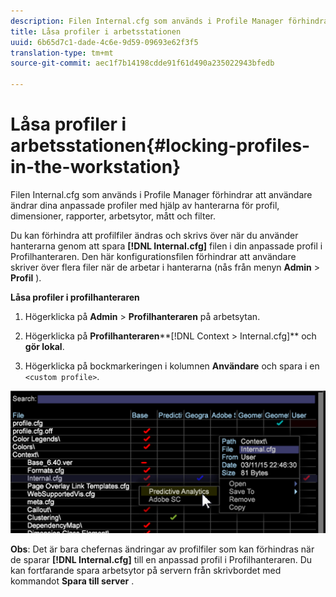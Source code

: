 ```yaml
---
description: Filen Internal.cfg som används i Profile Manager förhindrar att användare ändrar dina anpassade profiler med hjälp av hanterarna för profil, dimensioner, rapporter, arbetsytor, mått och filter.
title: Låsa profiler i arbetsstationen
uuid: 6b65d7c1-dade-4c6e-9d59-09693e62f3f5
translation-type: tm+mt
source-git-commit: aec1f7b14198cdde91f61d490a235022943bfedb

---
```



# Låsa profiler i arbetsstationen{#locking-profiles-in-the-workstation}

Filen Internal.cfg som används i Profile Manager förhindrar att användare ändrar dina anpassade profiler med hjälp av hanterarna för profil, dimensioner, rapporter, arbetsytor, mått och filter.

Du kan förhindra att profilfiler ändras och skrivs över när du använder hanterarna genom att spara **[!DNL Internal.cfg]** filen i din anpassade profil i Profilhanteraren. Den här konfigurationsfilen förhindrar att användare skriver över flera filer när de arbetar i hanterarna (nås från menyn **Admin** > **Profil** ).

**Låsa profiler i profilhanteraren**

1. Högerklicka på **Admin** > **Profilhanteraren** på arbetsytan.

1. Högerklicka på **Profilhanteraren****[!DNL Context > Internal.cfg]** och **gör lokal**.

1. Högerklicka på bockmarkeringen i kolumnen **Användare** och spara i en `<custom profile>`.

![](assets/dwb_lock_profiles.png)

**Obs**: Det är bara chefernas ändringar av profilfiler som kan förhindras när de sparar **[!DNL Internal.cfg]** till en anpassad profil i Profilhanteraren. Du kan fortfarande spara arbetsytor på servern från skrivbordet med kommandot **Spara till server** .
